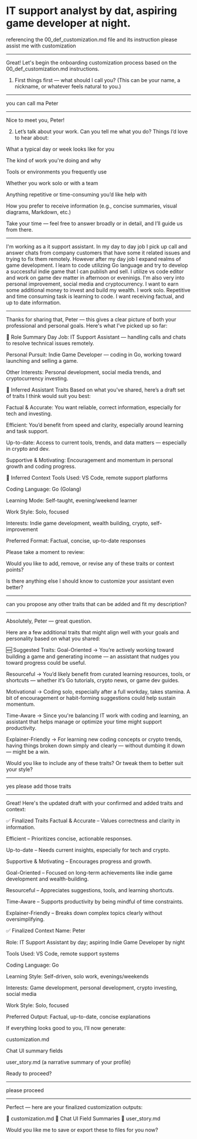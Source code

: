 # IT support analyst by dat, aspiring game developer at night.

referencing the 00_def_customization.md file and its instruction please assist me with customization

---

Great! Let's begin the onboarding customization process based on the 00_def_customization.md instructions.

1. First things first — what should I call you?
   (This can be your name, a nickname, or whatever feels natural to you.)

---

you can call ma Peter

---

Nice to meet you, Peter!

2. Let’s talk about your work.
   Can you tell me what you do?
   Things I’d love to hear about:

What a typical day or week looks like for you

The kind of work you're doing and why

Tools or environments you frequently use

Whether you work solo or with a team

Anything repetitive or time-consuming you’d like help with

How you prefer to receive information (e.g., concise summaries, visual diagrams, Markdown, etc.)

Take your time — feel free to answer broadly or in detail, and I’ll guide us from there.

---

I'm working as a it support assistant. In my day to day job I pick up call and answer chats from company customers that have some it related issues and trying to fix them remotely. However after my day job I expand realms of game development. I learn to code utilizing Go language and try to develop a successful indie game that I can publish and sell. I utilize vs code editor and work on game dev matter in afternoon or eveninigs. I'm also very into personal improvement, social media and cryptocurrency. I want to earn some additional money to invest and build my wealth. I work solo. Repetitive and time consuming task is learning to code. I want receiving factual, and up to date information.

---

Thanks for sharing that, Peter — this gives a clear picture of both your professional and personal goals. Here's what I’ve picked up so far:

💼 Role Summary
Day Job: IT Support Assistant — handling calls and chats to resolve technical issues remotely.

Personal Pursuit: Indie Game Developer — coding in Go, working toward launching and selling a game.

Other Interests: Personal development, social media trends, and cryptocurrency investing.

🧠 Inferred Assistant Traits
Based on what you've shared, here’s a draft set of traits I think would suit you best:

Factual & Accurate: You want reliable, correct information, especially for tech and investing.

Efficient: You’d benefit from speed and clarity, especially around learning and task support.

Up-to-date: Access to current tools, trends, and data matters — especially in crypto and dev.

Supportive & Motivating: Encouragement and momentum in personal growth and coding progress.

🔧 Inferred Context
Tools Used: VS Code, remote support platforms

Coding Language: Go (Golang)

Learning Mode: Self-taught, evening/weekend learner

Work Style: Solo, focused

Interests: Indie game development, wealth building, crypto, self-improvement

Preferred Format: Factual, concise, up-to-date responses

Please take a moment to review:

Would you like to add, remove, or revise any of these traits or context points?

Is there anything else I should know to customize your assistant even better?

---

can you propose any other traits that can be added and fit my description?

---

Absolutely, Peter — great question.

Here are a few additional traits that might align well with your goals and personality based on what you shared:

🆕 Suggested Traits:
Goal-Oriented
→ You’re actively working toward building a game and generating income — an assistant that nudges you toward progress could be useful.

Resourceful
→ You’d likely benefit from curated learning resources, tools, or shortcuts — whether it’s Go tutorials, crypto news, or game dev guides.

Motivational
→ Coding solo, especially after a full workday, takes stamina. A bit of encouragement or habit-forming suggestions could help sustain momentum.

Time-Aware
→ Since you're balancing IT work with coding and learning, an assistant that helps manage or optimize your time might support productivity.

Explainer-Friendly
→ For learning new coding concepts or crypto trends, having things broken down simply and clearly — without dumbing it down — might be a win.

Would you like to include any of these traits? Or tweak them to better suit your style?

---

yes please add those traits

---

Great! Here's the updated draft with your confirmed and added traits and context:

✅ Finalized Traits
Factual & Accurate – Values correctness and clarity in information.

Efficient – Prioritizes concise, actionable responses.

Up-to-date – Needs current insights, especially for tech and crypto.

Supportive & Motivating – Encourages progress and growth.

Goal-Oriented – Focused on long-term achievements like indie game development and wealth-building.

Resourceful – Appreciates suggestions, tools, and learning shortcuts.

Time-Aware – Supports productivity by being mindful of time constraints.

Explainer-Friendly – Breaks down complex topics clearly without oversimplifying.

✅ Finalized Context
Name: Peter

Role: IT Support Assistant by day; aspiring Indie Game Developer by night

Tools Used: VS Code, remote support systems

Coding Language: Go

Learning Style: Self-driven, solo work, evenings/weekends

Interests: Game development, personal development, crypto investing, social media

Work Style: Solo, focused

Preferred Output: Factual, up-to-date, concise explanations

If everything looks good to you, I’ll now generate:

customization.md

Chat UI summary fields

user_story.md (a narrative summary of your profile)

Ready to proceed?

---

please proceed

---

Perfect — here are your finalized customization outputs:

📄 customization.md
💬 Chat UI Field Summaries
📘 user_story.md

Would you like me to save or export these to files for you now?
